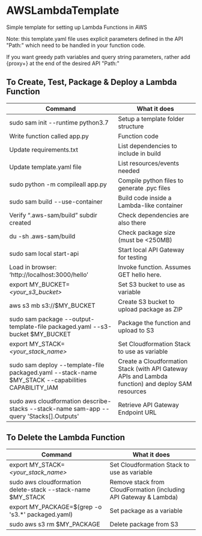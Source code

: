 # AWSLambdaTemplate
Simple template for setting up Lambda Functions in AWS

Note: this template.yaml file uses explicit parameters defined in the API "Path:" which need to be handled in your function code.

If you want greedy path variables and query string parameters, rather add {proxy+} at the end of the desired API "Path:"

## To Create, Test, Package & Deploy a Lambda Function

| Command                                                                                               | What it does                                                                                       |
|-------------------------------------------------------------------------------------------------------|----------------------------------------------------------------------------------------------------|
| sudo sam init --runtime python3.7                                                                     | Setup a template folder structure                                                                  |
| Write function called app.py                                                                          | Function code                                                                                      |
| Update requirements.txt                                                                               | List dependencies to include in build                                                              |
| Update template.yaml file                                                                             | List resources/events needed                                                                       |
| sudo python -m compileall app.py                                                                      | Compile python files to generate .pyc files                                                        |
| sudo sam build --use-container                                                                        | Build code inside a Lambda-like container                                                          |
| Verify “.aws-sam/build” subdir created                                                                | Check dependencies are also there                                                                  |
| du -sh .aws-sam/build                                                                                 | Check package size (must be <250MB)                                                                |
| sudo sam local start-api                                                                              | Start local API Gateway for testing                                                                |
| Load in browser: ‘http://localhost:3000/hello’                                                        | Invoke function. Assumes GET hello here.                                                           |
| export MY_BUCKET=*<your_s3_bucket>*                                                                   | Set S3 bucket to use as variable                                                                   |
| aws s3 mb s3://$MY_BUCKET                                                                             | Create S3 bucket to upload package as ZIP                                                          |
| sudo sam package \--output-template-file packaged.yaml \--s3-bucket $MY_BUCKET                        | Package the function and upload to S3                                                              |
| export MY_STACK=*<your_stack_name>*                                                                   | Set Cloudformation Stack to use as variable                                                        |
| sudo sam deploy \--template-file packaged.yaml \--stack-name $MY_STACK \--capabilities CAPABILITY_IAM | Create a Cloudformation Stack (with API Gateway APIs and Lambda function) and deploy SAM resources |
| sudo aws cloudformation describe-stacks \--stack-name sam-app \--query 'Stacks[].Outputs'             | Retrieve API Gateway Endpoint URL                                                                  |

## To Delete the Lambda Function
| Command                                                      | What it does                                                      |
|--------------------------------------------------------------|-------------------------------------------------------------------|
| export MY_STACK=*<your_stack_name>*                          | Set Cloudformation Stack to use as variable                       |
| sudo aws cloudformation delete-stack \--stack-name $MY_STACK | Remove stack from CloudFormation (including API Gateway & Lambda) |
| export MY_PACKAGE=$(grep -o 's3.*' packaged.yaml)            | Set package as a variable                                         |
| sudo aws s3 rm $MY_PACKAGE                                   | Delete package from S3                                            |
